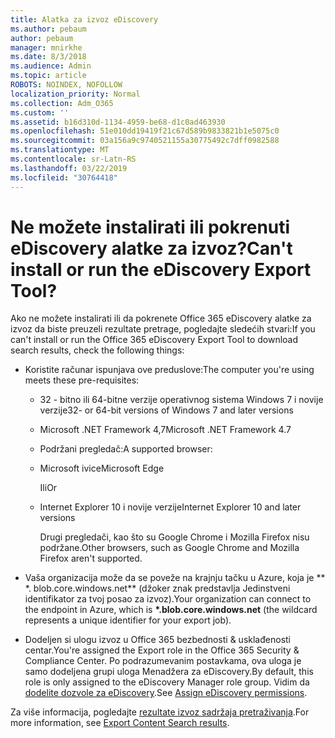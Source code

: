 ```yaml
---
title: Alatka za izvoz eDiscovery
ms.author: pebaum
author: pebaum
manager: mnirkhe
ms.date: 8/3/2018
ms.audience: Admin
ms.topic: article
ROBOTS: NOINDEX, NOFOLLOW
localization_priority: Normal
ms.collection: Adm_O365
ms.custom: ''
ms.assetid: b16d310d-1134-4959-be68-d1c0ad463930
ms.openlocfilehash: 51e010dd19419f21c67d589b9833821b1e5075c0
ms.sourcegitcommit: 03a156a9c9740521155a30775492c7dff0982588
ms.translationtype: MT
ms.contentlocale: sr-Latn-RS
ms.lasthandoff: 03/22/2019
ms.locfileid: "30764418"
---
```

# <a name="cant-install-or-run-the-ediscovery-export-tool"></a><span data-ttu-id="88b4a-102">Ne možete instalirati ili pokrenuti eDiscovery alatke za izvoz?</span><span class="sxs-lookup"><span data-stu-id="88b4a-102">Can't install or run the eDiscovery Export Tool?</span></span>

<span data-ttu-id="88b4a-103">Ako ne možete instalirati ili da pokrenete Office 365 eDiscovery alatke za izvoz da biste preuzeli rezultate pretrage, pogledajte sledećih stvari:</span><span class="sxs-lookup"><span data-stu-id="88b4a-103">If you can't install or run the Office 365 eDiscovery Export Tool to download search results, check the following things:</span></span>
  
- <span data-ttu-id="88b4a-104">Koristite računar ispunjava ove preduslove:</span><span class="sxs-lookup"><span data-stu-id="88b4a-104">The computer you're using meets these pre-requisites:</span></span>
    
  - <span data-ttu-id="88b4a-105">32 - bitno ili 64-bitne verzije operativnog sistema Windows 7 i novije verzije</span><span class="sxs-lookup"><span data-stu-id="88b4a-105">32- or 64-bit versions of Windows 7 and later versions</span></span>
    
  - <span data-ttu-id="88b4a-106">Microsoft .NET Framework 4,7</span><span class="sxs-lookup"><span data-stu-id="88b4a-106">Microsoft .NET Framework 4.7</span></span>
    
  - <span data-ttu-id="88b4a-107">Podržani pregledač:</span><span class="sxs-lookup"><span data-stu-id="88b4a-107">A supported browser:</span></span>
    
  - <span data-ttu-id="88b4a-108">Microsoft ivice</span><span class="sxs-lookup"><span data-stu-id="88b4a-108">Microsoft Edge</span></span>
    
    <span data-ttu-id="88b4a-109">Ili</span><span class="sxs-lookup"><span data-stu-id="88b4a-109">Or</span></span>
    
  - <span data-ttu-id="88b4a-110">Internet Explorer 10 i novije verzije</span><span class="sxs-lookup"><span data-stu-id="88b4a-110">Internet Explorer 10 and later versions</span></span>
    
    <span data-ttu-id="88b4a-111">Drugi pregledači, kao što su Google Chrome i Mozilla Firefox nisu podržane.</span><span class="sxs-lookup"><span data-stu-id="88b4a-111">Other browsers, such as Google Chrome and Mozilla Firefox aren't supported.</span></span>
    
- <span data-ttu-id="88b4a-112">Vaša organizacija može da se poveže na krajnju tačku u Azure, koja je \*\* \*. blob.core.windows.net\*\* (džoker znak predstavlja Jedinstveni identifikator za tvoj posao za izvoz).</span><span class="sxs-lookup"><span data-stu-id="88b4a-112">Your organization can connect to the endpoint in Azure, which is **\*.blob.core.windows.net** (the wildcard represents a unique identifier for your export job).</span></span> 
    
- <span data-ttu-id="88b4a-113">Dodeljen si ulogu izvoz u Office 365 bezbednosti &amp; usklađenosti centar.</span><span class="sxs-lookup"><span data-stu-id="88b4a-113">You're assigned the Export role in the Office 365 Security &amp; Compliance Center.</span></span> <span data-ttu-id="88b4a-114">Po podrazumevanim postavkama, ova uloga je samo dodeljena grupi uloga Menadžera za eDiscovery.</span><span class="sxs-lookup"><span data-stu-id="88b4a-114">By default, this role is only assigned to the eDiscovery Manager role group.</span></span> <span data-ttu-id="88b4a-115">Vidim da [dodelite dozvole za eDiscovery](https://support.office.com/article/assign-ediscovery-permissions-in-the-office-365-security-compliance-center-5b9a067b-9d2e-4aa5-bb33-99d8c0d0b5d7#moreinfo).</span><span class="sxs-lookup"><span data-stu-id="88b4a-115">See [Assign eDiscovery permissions](https://support.office.com/article/assign-ediscovery-permissions-in-the-office-365-security-compliance-center-5b9a067b-9d2e-4aa5-bb33-99d8c0d0b5d7#moreinfo).</span></span>
    
<span data-ttu-id="88b4a-116">Za više informacija, pogledajte [rezultate izvoz sadržaja pretraživanja](https://support.office.com/article/Export-Content-Search-results-from-the-Office-365-Security-Compliance-Center-ed48d448-3714-4c42-85f5-10f75f6a4278).</span><span class="sxs-lookup"><span data-stu-id="88b4a-116">For more information, see [Export Content Search results](https://support.office.com/article/Export-Content-Search-results-from-the-Office-365-Security-Compliance-Center-ed48d448-3714-4c42-85f5-10f75f6a4278).</span></span>
  

